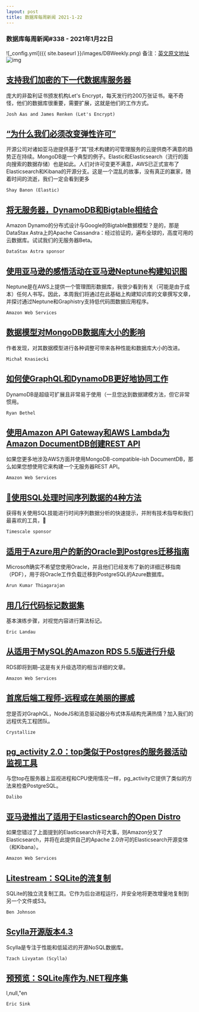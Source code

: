 ```yaml
---
layout: post
title: 数据库每周新闻 2021-1-22
---
```

### 数据库每周新闻#338 - 2021年1月22日
![_config.yml]({{ site.baseurl }}/images/DBWeekly.png)
备注：[英文原文地址](https://dbweekly.com/issues/338)
![img](https://res.cloudinary.com/cpress/image/upload/w_1280,e_sharpen:60/m8abareuqmlkwjwxvafw.jpg)


## [支持我们加密的下一代数据库服务器](https://dbweekly.com/link/101803/web)
庞大的非盈利证书颁发机构Let's Encrypt，每天发行约200万张证书。毫不奇怪，他们的数据库很重要，需要扩展，这就是他们的工作方式。

`Josh Aas and James Renken (Let's Encrypt)`


## [“为什么我们必须改变弹性许可”](https://dbweekly.com/link/101805/web)
开源公司对诸如亚马逊提供基于“其”技术构建的可管理服务的云提供商不满意的趋势正在持续。MongoDB是一个典型的例子。Elastic和Elasticsearch（流行的面向搜索的数据存储）也是如此。人们对许可变更不满意，AWS已正式宣布了Elasticsearch和Kibana的开源分支。这是一个混乱的故事，没有真正的赢家，随着时间的流逝，我们一定会看到更多

`Shay Banon (Elastic)`


## [将无服务器，DynamoDB和Bigtable相结合](https://dbweekly.com/link/101809/web)
Amazon Dynamo的分布式设计与Google的Bigtable数据模型？是的，那是DataStax Astra上的Apache Cassandra：经过验证的，遍布全球的，高度可用的云数据库。试试我们的无服务器Beta。

`DataStax Astra sponsor`


## [使用亚马逊的感悟活动在亚马逊Neptune构建知识图](https://dbweekly.com/link/101810/web)
Neptune是在AWS上提供一个管理图形数据库，我很少看到有关（可能是由于成本）任何人书写。因此，本周我们将通过在此基础上构建知识库的文章撰写文章，并探讨通过Neptune和Graphistry支持低代码图数据应用程序。

`Amazon Web Services`


## [数据模型对MongoDB数据库大小的影响](https://dbweekly.com/link/101813/web)
作者发现，对其数据模型进行各种调整可带来各种性能和数据库大小的改进。

`Michał Knasiecki`


## [如何使GraphQL和DynamoDB更好地协同工作](https://dbweekly.com/link/101814/web)
DynamoDB是超级可扩展且非常易于使用（一旦您达到数据建模方法，但它非常惯用。

`Ryan Bethel`


## [使用Amazon API Gateway和AWS Lambda为Amazon DocumentDB创建REST API](https://dbweekly.com/link/101816/web)
如果您更多地涉及AWS方面并使用MongoDB-compatible-ish DocumentDB，那么如果您想使用它来构建一个无服务器REST API。

`Amazon Web Services`


## [📌使用SQL处理时间序列数据的4种方法](https://dbweekly.com/link/101817/web)
获得有关使用SQL技能进行时间​​序列数据分析的快速提示，并附有技术指导和我们最喜欢的工具，🙌

`Timescale sponsor`


## [适用于Azure用户的新的Oracle到Postgres迁移指南](https://dbweekly.com/link/101818/web)
Microsoft确实不希望您使用Oracle，并且他们已经发布了新的详细迁移指南（PDF），用于将Oracle工作负载迁移到PostgreSQL的Azure数据库。

`Arun Kumar Thiagarajan`


## [用几行代码标记数据集](https://dbweekly.com/link/101820/web)
基本演练步骤，对视觉内容进行算法标记。

`Eric Landau`


## [从适用于MySQL的Amazon RDS 5.5版进行升级](https://dbweekly.com/link/101821/web)
RDS即将到期–这是有关升级选项的相当详细的文章。

`Amazon Web Services`


## [首席后端工程师-远程或在美丽的挪威](https://dbweekly.com/link/101822/web)
您是否对GraphQL，NodeJS和消息驱动器分布式体系结构充满热情？加入我们的远程优先工程团队。

`Crystallize`


## [pg_activity 2.0：top类似于Postgres的服务器活动监视工具](https://dbweekly.com/link/101823/web)
与您top在服务器上监视进程和CPU使用情况一样，pg_activity它提供了类似的方法来检查PostgreSQL。

`Dalibo`


## [亚马逊推出了适用于Elasticsearch的Open Distro](https://dbweekly.com/link/101808/web)
如果您错过了上面提到的Elasticsearch许可大事，则Amazon分叉了Elasticsearch，并将在此提供自己的Apache 2.0许可的Elasticsearch开源变体（和Kibana）。

`Amazon Web Services`


## [Litestream：SQLite的流复制](https://dbweekly.com/link/101825/web)
SQLite的独立流复制工具。它作为后台进程运行，并安全地将更改增量地复制到另一个文件或S3。

`Ben Johnson`


## [Scylla开源版本4.3 ](https://dbweekly.com/link/101826/web)
Scylla是专注于性能和低延迟的开源NoSQL数据库。

`Tzach Livyatan (Scylla)`


## [预预览：SQLite库作为.NET程序集](https://dbweekly.com/link/101827/web)
l,null,"en

`Eric Sink`
